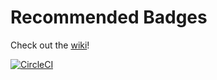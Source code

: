 # Recommended Badges

Check out the [wiki](https://github.com/RecommendedBadges/RecommendedBadges/wiki)!

[![CircleCI](https://dl.circleci.com/status-badge/img/gh/RecommendedBadges/RecommendedBadges/tree/main.svg?style=svg)](https://dl.circleci.com/status-badge/redirect/gh/RecommendedBadges/RecommendedBadges/tree/main)